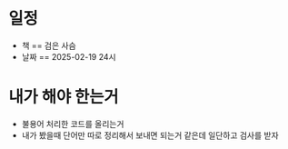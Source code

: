 # 일정
- 책 == 검은 사슴
- 날짜 == 2025-02-19 24시

# 내가 해야 한는거
- 불용어 처리한 코드를 올리는거
- 내가 봤을때 단어만 따로 정리해서 보내면 되는거 같은데 일단하고 검사를 받자














